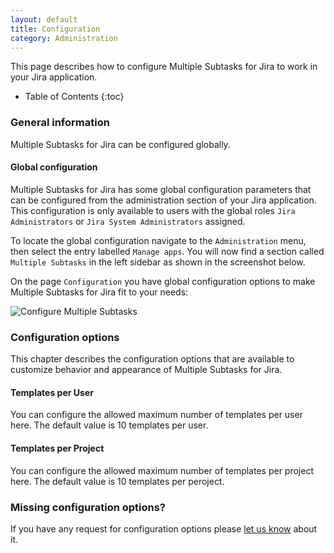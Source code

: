 ```yaml
---
layout: default
title: Configuration
category: Administration
---
```


This page describes how to configure Multiple Subtasks for Jira to work in your Jira application.

* Table of Contents
{:toc}

### General information

Multiple Subtasks for Jira can be configured globally.

#### Global configuration

Multiple Subtasks for Jira has some global configuration parameters that can be configured from the administration section of your Jira application.
This configuration is only available to users with the global roles `Jira Administrators` or `Jira System Administrators` assigned.

To locate the global configuration navigate to the `Administration` menu, then select the entry labelled `Manage apps`.
You will now find a section called `Multiple Subtasks` in the left sidebar as shown in the screenshot below.

On the page `Configuration` you have global configuration options to make Multiple Subtasks for Jira fit to your needs:

![Configure Multiple Subtasks](/images/configure-multiple-subtasks.png)

### Configuration options

This chapter describes the configuration options that are available to customize behavior and appearance of Multiple Subtasks for Jira.

#### Templates per User

You can configure the allowed maximum number of templates per user here.
The default value is 10 templates per user.

#### Templates per Project

You can configure the allowed maximum number of templates per project here.
The default value is 10 templates per peroject.

### Missing configuration options?

If you have any request for configuration options please [let us know](/support) about it.
